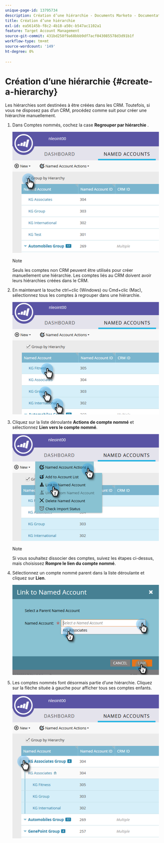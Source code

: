 ```yaml
---
unique-page-id: 13795734
description: Création d’une hiérarchie - Documents Marketo - Documentation du produit
title: Création d’une hiérarchie
exl-id: ea56145b-f8c2-4b18-a50c-b547ac1102a1
feature: Target Account Management
source-git-commit: 431bd258f9a68bbb9df7acf043085578d3d91b1f
workflow-type: tm+mt
source-wordcount: '149'
ht-degree: 0%

---
```


# Création d’une hiérarchie {#create-a-hierarchy}

Les hiérarchies sont destinées à être créées dans les CRM. Toutefois, si vous ne disposez pas d’un CRM, procédez comme suit pour créer une hiérarchie manuellement.

1. Dans Comptes nommés, cochez la case **Regrouper par hiérarchie** .

   ![](assets/create-a-hierarchy-1.png)

   >[!NOTE]
   >
   >Seuls les comptes non CRM peuvent être utilisés pour créer manuellement une hiérarchie. Les comptes liés au CRM doivent avoir leurs hiérarchies créées dans le CRM.

1. En maintenant la touche ctrl+clic (Windows) ou Cmd+clic (Mac), sélectionnez tous les comptes à regrouper dans une hiérarchie.

   ![](assets/create-a-hierarchy-2.png)

1. Cliquez sur la liste déroulante **Actions de compte nommé** et sélectionnez **Lien vers le compte nommé**.

   ![](assets/create-a-hierarchy-3.png)

   >[!NOTE]
   >
   >Si vous souhaitez dissocier des comptes, suivez les étapes ci-dessus, mais choisissez **Rompre le lien du compte nommé**.

1. Sélectionnez un compte nommé parent dans la liste déroulante et cliquez sur **Lien**.

   ![](assets/create-a-hierarchy-4.png)

1. Les comptes nommés font désormais partie d’une hiérarchie. Cliquez sur la flèche située à gauche pour afficher tous ses comptes enfants.

   ![](assets/create-a-hierarchy-5.png)
